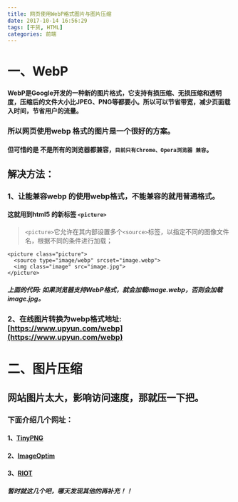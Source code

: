 ```yaml
---
title: 网页使用WebP格式图片与图片压缩
date: 2017-10-14 16:56:29
tags: [干货, HTML]
categories: 前端
---
```

# 一、WebP
#### WebP是Google开发的一种新的图片格式，它支持有损压缩、无损压缩和透明度，压缩后的文件大小比JPEG、PNG等都要小。所以可以节省带宽，减少页面载入时间，节省用户的流量。
### 所以网页使用webp 格式的图片是一个很好的方案。
#### 但可惜的是 不是所有的浏览器都兼容，`目前只有Chrome、Opera浏览器 兼容`。

## 解决方法：
### 1、让能兼容webp 的使用webp格式，不能兼容的就用普通格式。
#### 这就用到html5 的新标签 `<picture>` 
> `<picture>`它允许在其内部设置多个`<source>`标签，以指定不同的图像文件名，根据不同的条件进行加载；

```
<picture class="picture">
  <source type="image/webp" srcset="image.webp">
  <img class="image" src="image.jpg">
</picture>
```
##### 上面的代码: 如果浏览器支持WebP格式，就会加载image.webp，否则会加载image.jpg。
### 2、在线图片转换为webp格式地址:[https://www.upyun.com/webp](https://www.upyun.com/webp)

# 二、图片压缩
## 网站图片太大，影响访问速度，那就压一下把。
### 下面介绍几个网址：

#### 1、[TinyPNG](https://tinypng.com/)
#### 2、[ImageOptim](https://imageoptim.com/api)
#### 3、[RIOT](http://luci.criosweb.ro/riot/)

##### 暂时就这几个吧，哪天发现其他的再补充！！
